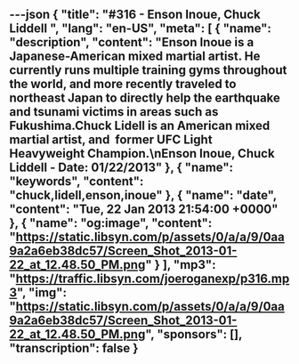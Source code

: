 ---json
{
  "title": "#316 - Enson Inoue, Chuck Liddell ",
  "lang": "en-US",
  "meta": [
    {
      "name": "description",
      "content": "Enson Inoue is a Japanese-American mixed martial artist. He currently runs multiple training gyms throughout the world, and more recently traveled to northeast Japan to directly help the earthquake and tsunami victims in areas such as Fukushima.Chuck Lidell is an American mixed martial artist, and  former UFC Light Heavyweight Champion.\nEnson Inoue, Chuck Liddell - Date: 01/22/2013"
    },
    {
      "name": "keywords",
      "content": "chuck,lidell,enson,inoue"
    },
    {
      "name": "date",
      "content": "Tue, 22 Jan 2013 21:54:00 +0000"
    },
    {
      "name": "og:image",
      "content": "https://static.libsyn.com/p/assets/0/a/a/9/0aa9a2a6eb38dc57/Screen_Shot_2013-01-22_at_12.48.50_PM.png"
    }
  ],
  "mp3": "https://traffic.libsyn.com/joeroganexp/p316.mp3",
  "img": "https://static.libsyn.com/p/assets/0/a/a/9/0aa9a2a6eb38dc57/Screen_Shot_2013-01-22_at_12.48.50_PM.png",
  "sponsors": [],
  "transcription": false
}
---
<episode-header />

<timemark seconds="0" />

<transcribe-call-to-action />

<episode-footer />
